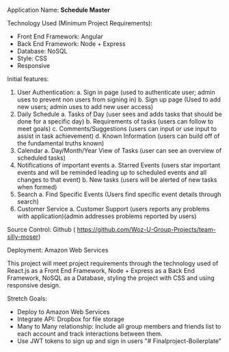 
Application Name: **Schedule Master**

Technology Used (Minimum Project Requirements):

- Front End Framework: Angular
- Back End Framework: Node + Express
- Database: NoSQL
- Style: CSS
- Responsive

Initial features:

1. User Authentication:
   a. Sign in page (used to authenticate user; admin uses to prevent non
   users from signing in)
   b. Sign up page (Used to add new users; admin uses to add new user
   access)
2. Daily Schedule
   a. Tasks of Day (user sees and adds tasks that should be done for a
   specific day)
   b. Requirements of tasks (users can follow to meet goals)
   c. Comments/Suggestions (users can input or use input to assist in task
   achievement)
   d. Known Information (users can build off of the fundamental truths
   known)
3. Calendar
   a. Day/Month/Year View of Tasks (user can see an overview of scheduled
   tasks)
4. Notifications of important events
   a. Starred Events (users star important events and will be reminded
   leading up to scheduled events and all changes to that event)
   b. New tasks (users will be alerted of new tasks when formed)
5. Search
   a. Find Specific Events (Users find specific event details through search)
6. Customer Service
   a. Customer Support (users reports any problems with application)(admin
   addresses problems reported by users)

Source Control: Github
( https://github.com/Woz-U-Group-Projects/team-silly-moser)

Deployment: Amazon Web Services

This project will meet project requirements through the technology used of React.js
as a Front End Framework, Node + Express as a Back End Framework, NoSQL as
a Database, styling the project with CSS and using responsive design.

Stretch Goals:

- Deploy to Amazon Web Services
- Integrate API: Dropbox for file storage
- Many to Many relationship: Include all group members and friends list to each
  account and track interactions between them.
- Use JWT tokens to sign up and sign in users
"# Finalproject-Boilerplate" 
